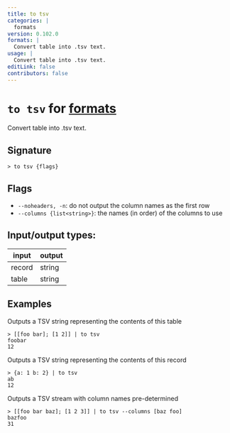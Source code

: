 ```yaml
---
title: to tsv
categories: |
  formats
version: 0.102.0
formats: |
  Convert table into .tsv text.
usage: |
  Convert table into .tsv text.
editLink: false
contributors: false
---
```

<!-- This file is automatically generated. Please edit the command in https://github.com/nushell/nushell instead. -->

# `to tsv` for [formats](/commands/categories/formats.md)

<div class='command-title'>Convert table into .tsv text.</div>

## Signature

```> to tsv {flags} ```

## Flags

 -  `--noheaders, -n`: do not output the column names as the first row
 -  `--columns {list<string>}`: the names (in order) of the columns to use


## Input/output types:

| input  | output |
| ------ | ------ |
| record | string |
| table  | string |
## Examples

Outputs a TSV string representing the contents of this table
```nu
> [[foo bar]; [1 2]] | to tsv
foobar
12

```

Outputs a TSV string representing the contents of this record
```nu
> {a: 1 b: 2} | to tsv
ab
12

```

Outputs a TSV stream with column names pre-determined
```nu
> [[foo bar baz]; [1 2 3]] | to tsv --columns [baz foo]
bazfoo
31

```

